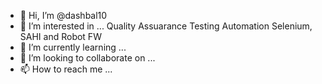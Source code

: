 - 👋 Hi, I’m @dashbal10
- 👀 I’m interested in ... Quality Assuarance Testing Automation Selenium, SAHI and Robot FW
- 🌱 I’m currently learning ... 
- 💞️ I’m looking to collaborate on ...
- 📫 How to reach me ...

<!---
dashbal10/dashbal10 is a ✨ special ✨ repository because its `README.md` (this file) appears on your GitHub profile.
You can click the Preview link to take a look at your changes.
--->
